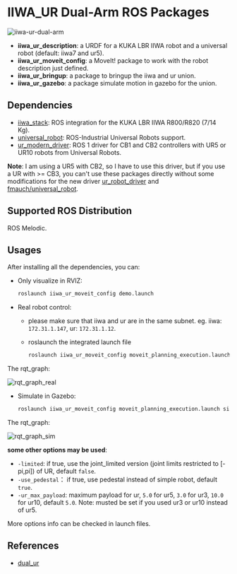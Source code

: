 # IIWA_UR Dual-Arm ROS Packages

![iiwa-ur-dual-arm](https://cdn.jsdelivr.net/gh/lyh458/ImageRepo@main/image/1628164009592-1628164009582.png)

- **iiwa_ur_description**: a URDF for a KUKA LBR IIWA robot and a universal robot (default: iiwa7 and ur5).
- **iiwa_ur_moveit_config**: a MoveIt! package to work with the robot description just defined.
- **iiwa_ur_bringup**: a package to bringup the iiwa and ur union.
- **iiwa_ur_gazebo**: a package simulate motion in gazebo for the union.

## Dependencies

- [iiwa_stack](https://github.com/IFL-CAMP/iiwa_stack): ROS integration for the KUKA LBR IIWA R800/R820 (7/14 Kg).
- [universal_robot](https://github.com/ros-industrial/universal_robot): ROS-Industrial Universal Robots support.
- [ur_modern_driver](https://github.com/ros-industrial/ur_modern_driver): ROS 1 driver for CB1 and CB2 controllers with UR5 or UR10 robots from Universal Robots.

**Note**: I am using a UR5 with CB2, so I have to use this driver, but if you use a UR with >= CB3, you can't use these packages directly without some modifications for the new driver [ur_robot_driver](https://github.com/UniversalRobots/Universal_Robots_ROS_Driver) and [fmauch/universal_robot](https://github.com/fmauch/universal_robot).


## Supported ROS Distribution

ROS Melodic.

## Usages

After installing all the dependencies, you can:

- Only visualize in RVIZ:

  ```xml
  roslaunch iiwa_ur_moveit_config demo.launch
  ```

- Real robot control:

  - please make sure that iiwa and ur are in the same subnet. eg. iiwa: `172.31.1.147`, ur: `172.31.1.12`.

  - roslaunch the integrated launch file

    ```xml
    roslaunch iiwa_ur_moveit_config moveit_planning_execution.launch sim:=false ur_ip:=<your_ur_ip>
    ```

The rqt_graph:

![rqt_graph_real](https://cdn.jsdelivr.net/gh/lyh458/ImageRepo@main/image/1628570846470-1628570846458-iiwa_ur_moveit_real_robot_seperated_namespace.png)

- Simulate in Gazebo:

  ```xml
  roslaunch iiwa_ur_moveit_config moveit_planning_execution.launch sim:=true
  ```

The rqt_graph:

![rqt_graph_sim](https://cdn.jsdelivr.net/gh/lyh458/ImageRepo@main/image/1628571178979-1628571178961-iiwa_ur_moveit_gazebo_seperated_namespace.png)

**some other options may be used**:

- `-limited`: if true, use the joint_limited version (joint limits restricted to [-pi,pi]) of UR, default `false`.
- `-use_pedestal`： if true, use pedestal instead of simple robot, default `true`.
- `-ur_max_payload`: maximum payload for ur, `5.0` for ur5, `3.0` for ur3, `10.0` for ur10, default `5.0`. Note: musted be set if you used ur3 or ur10 instead of ur5.

More options info can be checked in launch files.

## References

- [dual_ur](https://github.com/Liuyvjin/shixi_dual_ur)